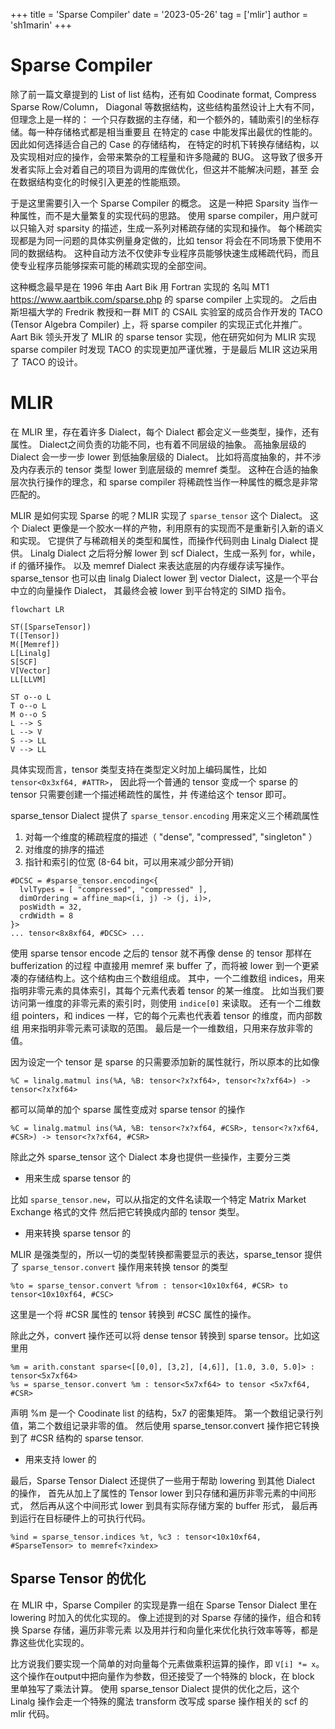 +++
title = 'Sparse Compiler'
date = '2023-05-26'
tag = ['mlir']
author = 'sh1marin'
+++

# Sparse Compiler

除了前一篇文章提到的 List of list 结构，还有如 Coodinate format, Compress Sparse Row/Column，
Diagonal 等数据结构，这些结构虽然设计上大有不同，但理念上是一样的：
一个只存数据的主存储，和一个额外的，辅助索引的坐标存储。每一种存储格式都是相当重要且
在特定的 case 中能发挥出最优的性能的。因此如何选择适合自己的 Case 的存储结构，
在特定的时机下转换存储结构，以及实现相对应的操作，会带来繁杂的工程量和许多隐藏的 BUG。
这导致了很多开发者实际上会对着自己的项目为调用的库做优化，但这并不能解决问题，甚至
会在数据结构变化的时候引入更差的性能瓶颈。

于是这里需要引入一个 Sparse Compiler 的概念。
这是一种把 Sparsity 当作一种属性，而不是大量繁复的实现代码的思路。
使用 sparse compiler，用户就可以只输入对 sparsity 的描述，生成一系列对稀疏存储的实现和操作。
每个稀疏实现都是为同一问题的具体实例量身定做的，比如 tensor 将会在不同场景下使用不同的数据结构。
这种自动方法不仅使非专业程序员能够快速生成稀疏代码，而且使专业程序员能够探索可能的稀疏实现的全部空间。

这种概念最早是在 1996 年由 Aart Bik 用 Fortran 实现的
名叫 MT1 https://www.aartbik.com/sparse.php 的 sparse compiler 上实现的。
之后由斯坦福大学的 Fredrik 教授和一群 MIT 的 CSAIL 实验室的成员合作开发的
TACO (Tensor Algebra Compiler) 上，将 sparse compiler 的实现正式化并推广。
Aart Bik 领头开发了 MLIR 的 sparse tensor 实现，他在研究如何为 MLIR 实现 sparse compiler
时发现 TACO 的实现更加严谨优雅，于是最后 MLIR 这边采用了 TACO 的设计。

# MLIR

在 MLIR 里，存在着许多 Dialect，每个 Dialect 都会定义一些类型，操作，还有属性。
Dialect之间负责的功能不同，也有着不同层级的抽象。
高抽象层级的 Dialect 会一步一步 lower 到低抽象层级的 Dialect。
比如将高度抽象的，并不涉及内存表示的 tensor 类型 lower 到底层级的 memref 类型。
这种在合适的抽象层次执行操作的理念，和 sparse compiler 将稀疏性当作一种属性的概念是非常匹配的。

MLIR 是如何实现 Sparse 的呢？MLIR 实现了 `sparse_tensor` 这个 Dialect。
这个 Dialect 更像是一个胶水一样的产物，利用原有的实现而不是重新引入新的语义和实现。 
它提供了与稀疏相关的类型和属性，而操作代码则由 Linalg Dialect 提供。
Linalg Dialect 之后将分解 lower 到 scf Dialect，生成一系列 for，while，if 的循环操作。
以及 memref Dialect 来表达底层的内存缓存读写操作。
sparse_tensor 也可以由 linalg Dialect lower 到 vector Dialect，这是一个平台中立的向量操作 Dialect，
其最终会被 lower 到平台特定的 SIMD 指令。

```mermaid
flowchart LR

ST([SparseTensor])
T([Tensor])
M([Memref])
L[Linalg]
S[SCF]
V[Vector]
LL[LLVM]

ST o--o L
T o--o L
M o--o S
L --> S
L --> V
S --> LL
V --> LL
```

具体实现而言，tensor 类型支持在类型定义时加上编码属性，比如 `tensor<0x3xf64, #ATTR>`，
因此将一个普通的 tensor 变成一个 sparse 的 tensor 只需要创建一个描述稀疏性的属性，并
传递给这个 tensor 即可。

sparse_tensor Dialect 提供了 `sparse_tensor.encoding` 用来定义三个稀疏属性

1. 对每一个维度的稀疏程度的描述（ "dense", "compressed", "singleton" ）
2. 对维度的排序的描述
3. 指针和索引的位宽 (8-64 bit，可以用来减少部分开销)

```mlir
#DCSC = #sparse_tensor.encoding<{
  lvlTypes = [ "compressed", "compressed" ],
  dimOrdering = affine_map<(i, j) -> (j, i)>,
  posWidth = 32,
  crdWidth = 8
}>
... tensor<8x8xf64, #DCSC> ...
```

使用 sparse tensor encode 之后的 tensor 就不再像 dense 的 tensor 那样在 bufferization 的过程
中直接用 memref 来 buffer 了，而将被 lower 到一个更紧凑的存储结构上。这个结构由三个数组组成。
其中，一个二维数组 indices，用来指明非零元素的具体索引，其每个元素代表着 tensor 的某一维度。
比如当我们要访问第一维度的非零元素的索引时，则使用 `indice[0]` 来读取。
还有一个二维数组 pointers，和 indices 一样，它的每个元素也代表着 tensor 的维度，而内部数组
用来指明非零元素可读取的范围。
最后是一个一维数组，只用来存放非零的值。

因为设定一个 tensor 是 sparse 的只需要添加新的属性就行，所以原本的比如像

```mlir
%C = linalg.matmul ins(%A, %B: tensor<?x?xf64>, tensor<?x?xf64>) -> tensor<?x?xf64>
```

都可以简单的加个 sparse 属性变成对 sparse tensor 的操作

```mlir
%C = linalg.matmul ins(%A, %B: tensor<?x?xf64, #CSR>, tensor<?x?xf64, #CSR>) -> tensor<?x?xf64, #CSR>
```

除此之外 sparse_tensor 这个 Dialect 本身也提供一些操作，主要分三类

* 用来生成 sparse tensor 的

比如 `sparse_tensor.new`，可以从指定的文件名读取一个特定 Matrix Market Exchange 格式的文件
然后把它转换成内部的 tensor 类型。

* 用来转换 sparse tensor 的

MLIR 是强类型的，所以一切的类型转换都需要显示的表达，sparse_tensor 提供了
`sparse_tensor.convert` 操作用来转换 tensor 的类型

`%to = sparse_tensor.convert %from : tensor<10x10xf64, #CSR> to tensor<10x10xf64, #CSC>`

这里是一个将 #CSR 属性的 tensor 转换到 #CSC 属性的操作。

除此之外，convert 操作还可以将 dense tensor 转换到 sparse tensor。比如这里用

```mlir
%m = arith.constant sparse<[[0,0], [3,2], [4,6]], [1.0, 3.0, 5.0]> : tensor<5x7xf64>
%s = sparse_tensor.convert %m : tensor<5x7xf64> to tensor <5x7xf64, #CSR>
```

声明 %m 是一个 Coodinate list 的结构，5x7 的密集矩阵。
第一个数组记录行列值，第二个数组记录非零的值。
然后使用 sparse_tensor.convert 操作把它转换到了 #CSR 结构的 sparse tensor.

* 用来支持 lower 的

最后，Sparse Tensor Dialect 还提供了一些用于帮助 lowering 到其他 Dialect 的操作，
首先从加上了属性的 Tensor lower 到只存储和遍历非零元素的中间形式，
然后再从这个中间形式 lower 到具有实际存储方案的 buffer 形式，
最后再到运行在目标硬件上的可执行代码。

```mlir
%ind = sparse_tensor.indices %t, %c3 : tensor<10x10xf64, #SparseTensor> to memref<?xindex>
```

## Sparse Tensor 的优化

在 MLIR 中，Sparse Compiler 的实现是靠一组在 Sparse Tensor Dialect 里在 lowering 时加入的优化实现的。
像上述提到的对 Sparse 存储的操作，组合和转换 Sparse 存储，遍历非零元素
以及用并行和向量化来优化执行效率等等，都是靠这些优化实现的。

比方说我们要实现一个简单的对向量每个元素做乘积运算的操作，即 `V[i] *= x`。
这个操作在output中把向量作为参数，但还接受了一个特殊的 block，在 block 里单独写了乘法计算。
使用 sparse_tensor Dialect 提供的优化之后，这个 Linalg 操作会走一个特殊的魔法 transform
改写成 sparse 操作相关的 scf 的 mlir 代码。
